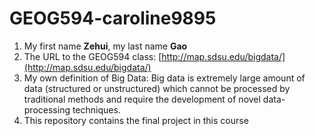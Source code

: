 # GEOG594-caroline9895
1. My first name **Zehui**, my last name **Gao**
1. The URL to the GEOG594 class: [http://map.sdsu.edu/bigdata/](http://map.sdsu.edu/bigdata/)
1. My own definition of Big Data: Big data is extremely large amount of data (structured or unstructured) which cannot be processed by traditional methods and require the development of novel data-processing techniques.
1. This repository contains the final project in this course
